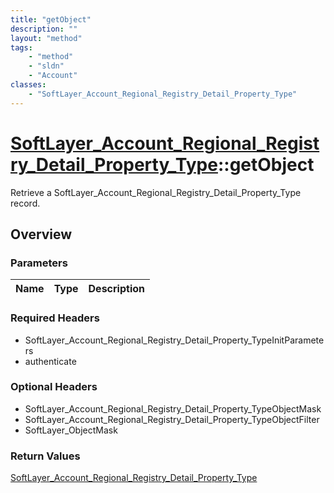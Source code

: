 ```yaml
---
title: "getObject"
description: ""
layout: "method"
tags:
    - "method"
    - "sldn"
    - "Account"
classes:
    - "SoftLayer_Account_Regional_Registry_Detail_Property_Type"
---
```

# [SoftLayer_Account_Regional_Registry_Detail_Property_Type](/reference/services/SoftLayer_Account_Regional_Registry_Detail_Property_Type)::getObject

Retrieve a SoftLayer_Account_Regional_Registry_Detail_Property_Type record.


## Overview 


### Parameters 
|Name | Type | Description |
| --- | --- | --- |


### Required Headers
* SoftLayer_Account_Regional_Registry_Detail_Property_TypeInitParameters
* authenticate

### Optional Headers
* SoftLayer_Account_Regional_Registry_Detail_Property_TypeObjectMask
* SoftLayer_Account_Regional_Registry_Detail_Property_TypeObjectFilter
* SoftLayer_ObjectMask

### Return Values
<a href='/reference/datatypes/SoftLayer_Account_Regional_Registry_Detail_Property_Type'>SoftLayer_Account_Regional_Registry_Detail_Property_Type </a>

